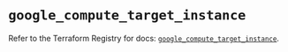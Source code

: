# `google_compute_target_instance`

Refer to the Terraform Registry for docs: [`google_compute_target_instance`](https://registry.terraform.io/providers/hashicorp/google/5.17.0/docs/resources/compute_target_instance).
